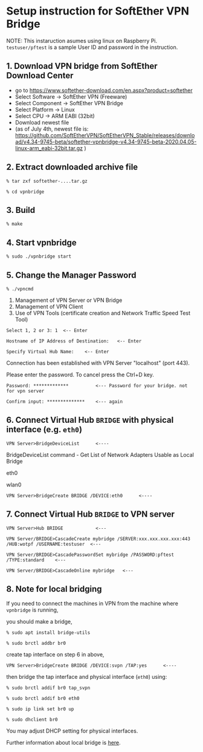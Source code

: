 # Setup instruction for SoftEther VPN Bridge

NOTE: This instaruction asumes using linux on Raspberry Pi.
`testuser/pftest` is a sample User ID and password in the instruction.

## 1. Download VPN bridge from SoftEther Download Center
- go to https://www.softether-download.com/en.aspx?product=softether
- Select Software -> SoftEther VPN (Freeware)
- Select Component -> SoftEther VPN Bridge
- Select Platform -> Linux
- Select CPU -> ARM EABI (32bit)
- Download newest file
- (as of July 4th, newest file is: https://github.com/SoftEtherVPN/SoftEtherVPN_Stable/releases/download/v4.34-9745-beta/softether-vpnbridge-v4.34-9745-beta-2020.04.05-linux-arm_eabi-32bit.tar.gz )

## 2. Extract downloaded archive file

```
% tar zxf softether-....tar.gz

% cd vpnbridge
```

## 3. Build

```
% make
```

## 4. Start vpnbridge

```
% sudo ./vpnbridge start
```

## 5. Change the Manager Password

```
% ./vpncmd
```

1. Management of VPN Server or VPN Bridge
2. Management of VPN Client
3. Use of VPN Tools (certificate creation and Network Traffic Speed Test Tool)

```
Select 1, 2 or 3: 1  <-- Enter

Hostname of IP Address of Destination:   <-- Enter

Specify Virtual Hub Name:    <-- Enter
```

Connection has been established with VPN Server "localhost" (port 443).

Please enter the password. To cancel press the Ctrl+D key.

```
Password: *************          <--- Password for your bridge. not for vpn server

Confirm input: **************    <--- again
```

## 6. Connect Virtual Hub `BRIDGE` with physical interface (e.g. `eth0`)

```
VPN Server>BridgeDeviceList      <----
```

BridgeDeviceList command - Get List of Network Adapters Usable as Local Bridge

eth0

wlan0

```
VPN Server>BridgeCreate BRIDGE /DEVICE:eth0      <----
```

## 7. Connect Virtual Hub `BRIDGE` to VPN server

```
VPN Server>Hub BRIDGE            <---

VPN Server/BRIDGE>CascadeCreate mybridge /SERVER:xxx.xxx.xxx.xxx:443 /HUB:wotpf /USERNAME:testuser  <---

VPN Server/BRIDGE>CascadePasswordSet mybridge /PASSWORD:pftest /TYPE:standard    <---

VPN Server/BRIDGE>CascadeOnline mybridge   <---
```

## 8. Note for local bridging
If you need to connect the machines in VPN from the machine where `vpnbridge` is running,

you should make a bridge,

```
% sudo apt install bridge-utils

% sudo brctl addbr br0
```

create tap interface on step 6 in above,

```
VPN Server>BridgeCreate BRIDGE /DEVICE:svpn /TAP:yes      <----
```

then bridge the tap interface and physical interface (`eth0`) using:

```
% sudo brctl addif br0 tap_svpn

% sudo brctl addif br0 eth0

% sudo ip link set br0 up

% sudo dhclient br0
```

You may adjust DHCP setting for physical interfaces.

Further information about local bridge is [here](https://www.softether.org/4-docs/1-manual/3._SoftEther_VPN_Server_Manual/3.6_Local_Bridges#3.6.11_Points_to_Note_when_Local_Bridging_in_Linux.2C_FreeBSD.2C_Solaris_or_Mac_OS_X).

 

 
